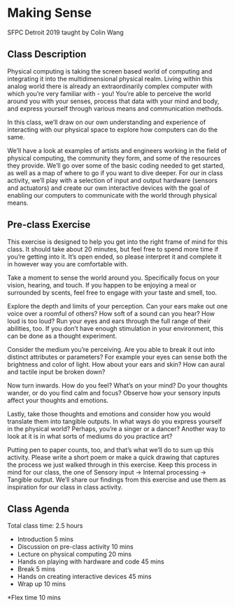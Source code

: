 # Making Sense
SFPC Detroit 2019 taught by Colin Wang

## Class Description
Physical computing is taking the screen based world of computing and integrating it into the multidimensional physical realm. Living within this analog world there is already an extraordinarily complex computer with which you’re very familiar with - you! You’re able to perceive the world around you with your senses, process that data with your mind and body, and express yourself through various means and communication methods. 

In this class, we’ll draw on our own understanding and experience of interacting with our physical space to explore how computers can do the same.  

We’ll have a look at examples of artists and engineers working in the field of physical computing, the community they form, and some of the resources they provide. We’ll go over some of the basic coding needed to get started, as well as a map of where to go if you want to dive deeper. For our in class activity, we’ll play with a selection of input and output hardware (sensors and actuators) and create our own interactive devices with the goal of enabling our computers to communicate with the world through physical means. 

## Pre-class Exercise
This exercise is designed to help you get into the right frame of mind for this class. It should take about 20 minutes, but feel free to spend more time if you’re getting into it. It’s open ended, so please interpret it and complete it in however way you are comfortable with. 

Take a moment to sense the world around you. Specifically focus on your vision, hearing, and touch. If you happen to be enjoying a meal or surrounded by scents, feel free to engage with your taste and smell, too.

Explore the depth and limits of your perception. Can your ears make out one voice over a roomful of others? How soft of a sound can you hear? How loud is too loud? Run your eyes and ears through the full range of their abilities, too. If you don’t have enough stimulation in your environment, this can be done as a thought experiment.

Consider the medium you’re perceiving. Are you able to break it out into distinct attributes or parameters? For example your eyes can sense both the brightness and color of light. How about your ears and skin? How can aural and tactile input be broken down?

Now turn inwards. How do you feel? What’s on your mind? Do your thoughts wander, or do you find calm and focus? Observe how your sensory inputs affect your thoughts and emotions.

Lastly, take those thoughts and emotions and consider how you would translate them into tangible outputs. In what ways do you express yourself in the physical world? Perhaps, you’re a singer or a dancer? Another way to look at it is in what sorts of mediums do you practice art? 

Putting pen to paper counts, too, and that’s what we’ll do to sum up this activity. Please write a short poem or make a quick drawing that captures the process we just walked through in this exercise. Keep this process in mind for our class, the one of Sensory input -> Internal processing -> Tangible output. We’ll share our findings from this exercise and use them as inspiration for our class in class activity.

## Class Agenda

Total class time: 2.5 hours

  - Introduction 5 mins
  - Discussion on pre-class activity 10 mins
  - Lecture on physical computing 20 mins
  - Hands on playing with hardware and code 45 mins
  - Break 5 mins
  - Hands on creating interactive devices 45 mins
  - Wrap up 10 mins

*Flex time 10 mins
